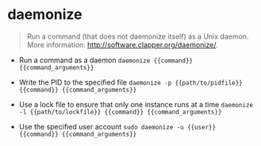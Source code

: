 # daemonize
> Run a command (that does not daemonize itself) as a Unix daemon.
> More information: <http://software.clapper.org/daemonize/>.

- Run a command as a daemon
`daemonize {{command}} {{command_arguments}}`

- Write the PID to the specified file
`daemonize -p {{path/to/pidfile}} {{command}} {{command_arguments}}`

- Use a lock file to ensure that only one instance runs at a time
`daemonize -l {{path/to/lockfile}} {{command}} {{command_arguments}}`

- Use the specified user account
`sudo daemonize -u {{user}} {{command}} {{command_arguments}}`
